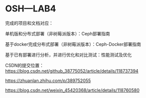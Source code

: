 # OSH—LAB4

完成的项目和文档对应：

单机版和分布式部署（非树莓派版本）：Ceph部署指南

基于docker完成分布式部署（非树莓派版本）：Ceph-Docker部署指南

基于已有部署进行分析，并进行优化和对比测试：性能测试及优化

CSDN的提交位置：
https://blog.csdn.net/github_38775052/article/details/118737394

https://zhuanlan.zhihu.com/p/389752055

https://blog.csdn.net/weixin_45420368/article/details/118760580
